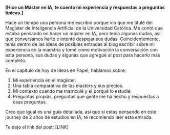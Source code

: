**[Hice un Máster en IA, te cuento mi experiencia y respuestas a preguntas típicas.]**

Hace un tiempo una persona me escribió porque vio que me titulé del Magíster de Inteligencia Artificial de la Universidad Católica. Me contó que estaba pensando en hacer un máster en IA, pero tenía algunas dudas, así que conversamos harto e intenté despejar sus dudas. Coincidentemente, tenía dentro de las ideas de posibles entradas al blog escribir sobre mi experiencia en la maestría y tomé como motivación la conversación con esta persona, sus dudas y algunas que agregué al post para hacerlo más completo.

En el capítulo de hoy de Ideas en Papel, hablamos sobre: 

1. Mi experiencia en el magíster. 
2. Una tabla comparativa de los masters y sus precios.
3. Mi contexto cuando me matriculé y el porqué lo estudié.
4. Preguntas propias, preguntas que gente me ha hecho y respuestas a esas preguntas.

Creo que igual es una guía detallada, así que si estás pensando en este journey de 2 años de estudios en IA, te recomiendo leer esta entrada.

Te dejo el link del post: [LINK]